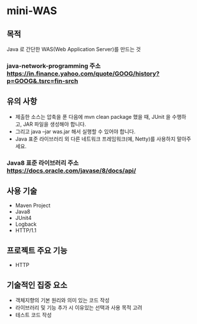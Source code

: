 # mini-WAS
목적
---
Java 로 간단한 WAS(Web Application Server)를 만드는 것
### **java-network-programming 주소** <br/> https://in.finance.yahoo.com/quote/GOOG/history?p=GOOG&.tsrc=fin-srch

유의 사항
---
- 제출한 소스는 압축을 푼 다음에 mvn clean package 했을 때, JUnit 을 수행하고, JAR 파일을 생성해야 합니다. 
- 그리고 java –jar was.jar 해서 실행할 수 있어야 합니다.
- Java 표준 라이브러리 외 다른 네트워크 프레임워크(예, Netty)를 사용하지 말아주세요. 
### **Java8 표준 라이브러리 주소** <br/> https://docs.oracle.com/javase/8/docs/api/

사용 기술
---
- Maven Project
- Java8
- JUnit4
- Logback
- HTTP/1.1

프로젝트 주요 기능
---
- HTTP


기술적인 집중 요소
---
- 객체지향의 기본 원리와 의미 있는 코드 작성
- 라이브러리 및 기능 추가 시 이유있는 선택과 사용 목적 고려
- 테스트 코드 작성
